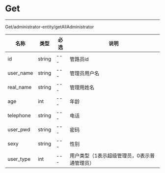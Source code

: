 # Get

***
Get/administrator-entity/getAllAdministrator

| 名称        | 类型     | 必选  | 说明                      |
|-----------|--------|-----|-------------------------|
| id        | string | --- | 管路员id                   |
| user_name | string | --- | 管理员用户名                  |
| real_name | string | --- | 管理用姓名                   |
| age       | int    | --- | 年龄                      |
| telephone | string | --- | 电话                      |
| user_pwd  | string | --- | 密码                      |
| sexy      | string | --- | 性别                      |
| user_type | int    | --- | 用户类型（1表示超级管理员，0表示普通管理员） |  
